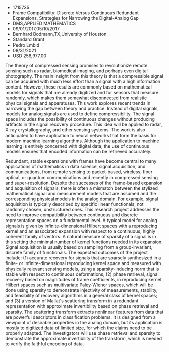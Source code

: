 
* 1715735
* Frame Compatibility: Discrete Versus Continuous Redundant Expansions, Strategies for Narrowing the Digital-Analog Gap
* DMS,APPLIED MATHEMATICS
* 09/01/2017,05/10/2017
* Bernhard Bodmann,TX,University of Houston
* Standard Grant
* Pedro Embid
* 08/31/2021
* USD 256,977.00

The theory of compressed sensing promises to revolutionize remote sensing such
as radar, biomedical imaging, and perhaps even digital photography. The main
insight from this theory is that a compressible signal can be acquired with much
less effort than a signal with a high information content. However, these
results are commonly based on mathematical models for signals that are already
digitized and for sensors that measure randomly, which makes them somewhat
disconnected from realistic physical signals and apparatuses. This work explores
recent trends in narrowing the gap between theory and practice. Instead of
digital signals, models for analog signals are used to define compressibility.
The signal space includes the possibility of continuous changes without
producing artifacts in the signal recovery procedure. This idea will be applied
to radar, X-ray crystallography, and other sensing systems. The work is also
anticipated to have application to neural networks that form the basis for
modern machine learning algorithms. Although the application to machine learning
is entirely concerned with digital data, the use of continuous models ensures
that encoded information can be retrieved accurately.

Redundant, stable expansions with frames have become central to many
applications of mathematics in data science, signal acquisition, and
communications, from remote sensing to packet-based, wireless, fiber optical, or
quantum communications and recently in compressed sensing and super-resolution.
Despite the successes of the frame-based expansion and acquisition of signals,
there is often a mismatch between the stylized mathematical signal and
measurement models that are assumed and the corresponding physical models in the
analog domain. For example, signal acquisition is typically described by
specific linear functionals, not randomly chosen, unstructured ones. This
research project addresses the need to improve compatibility between continuous
and discrete representation spaces on a fundamental level. A typical model for
analog signals is given by infinite-dimensional Hilbert spaces with a
reproducing kernel and an associated expansion with respect to a continuous,
highly coherent family of vectors. A natural measure of sparsity of a signal is
in this setting the minimal number of kernel functions needed in its expansion.
Signal acquisition is usually based on sampling from a group-invariant, discrete
family of functionals. The expected outcomes of the project include: (1)
accurate recovery for signals that are sparsely synthesized in a finite- or
infinite-dimensional reproducing kernel space and measured with physically
relevant sensing models, using a sparsity-inducing norm that is stable with
respect to continuous deformations; (2) phase retrieval, signal recovery based
on magnitudes of frame coefficients, in reproducing kernel Hilbert spaces such
as multivariate Paley-Wiener spaces, which will be done using sparsity to
demonstrate injectivity of measurements, stability, and feasibility of recovery
algorithms in a general class of kernel spaces; and (3) a version of Mallat's
scattering transform in a redundant representation with approximate
invertibility based on phase retrieval and sparsity. The scattering transform
extracts nonlinear features from data that are powerful descriptors in
classification problems. It is designed from a viewpoint of desirable properties
in the analog domain, but its application is mostly to digitized data of limited
size, for which the claims need to be properly adapted. The investigators will
use phase retrieval and sparsity to demonstrate the approximate invertibility of
the transform, which is needed to verify the faithful encoding of data.
